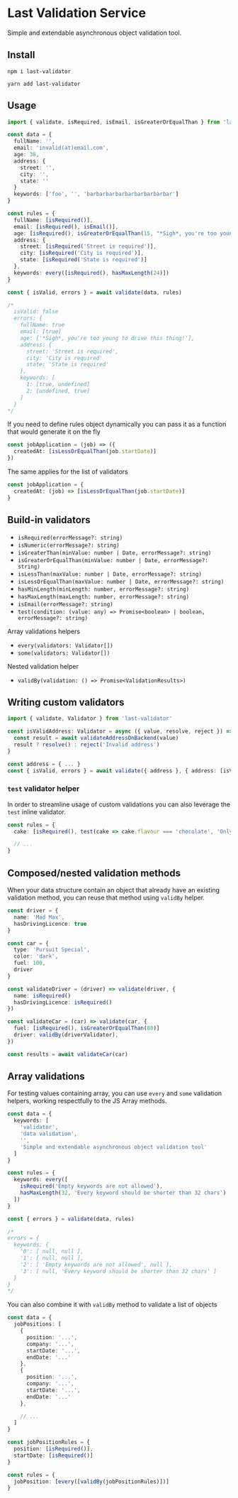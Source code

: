 
# Last Validation Service

Simple and extendable asynchronous object validation tool.

## Install

```
npm i last-validator
```

```
yarn add last-validator
```

## Usage

```typescript
import { validate, isRequired, isEmail, isGreaterOrEqualThan } from 'last-validator'

const data = {
  fullName: '',
  email: 'invalid(at)email.com',
  age: 38,
  address: {
    street: '',
    city: '',
    state: ''
  }
  keywords: ['foo', '', 'barbarbarbarbarbarbarbarbar']
}

const rules = {
  fullName: [isRequired()],
  email: [isRequired(), isEmail()],
  age: [isRequired(), isGreaterOrEqualThan(15, "*Sigh*, you're too young to drive this thing!")],
  address: {
    street: [isRequired('Street is required')],
    city: [isRequired('City is required')],
    state: [isRequired('State is required')]
  },
  keywords: every([isRequired(), hasMaxLength(24)])
}

const { isValid, errors } = await validate(data, rules)

/*
  isValid: false
  errors: {
    fullName: true
    email: [true]
    age: ['*Sigh*, you're too young to drive this thing!'],
    address: {
      street: 'Street is required',
      city: 'City is required'
      state: 'State is required'
    },
    keywords: [
      1: [true, undefined]
      2: [undefined, true]
    ]
  }
*/
```



If you need to define rules object dynamically you can pass it as a function that would generate it on the fly

```typescript
const jobApplication = (job) => ({
  createdAt: [isLessOrEqualThan(job.startDate)]
})
```

The same applies for the list of validators

```typescript
const jobApplication = {
  createdAt: (job) => [isLessOrEqualThan(job.startDate)]
}
```

## Build-in validators

- `isRequired(errorMessage?: string)`
- `isNumeric(errorMessage?: string)`
- `isGreaterThan(minValue: number | Date, errorMessage?: string)`
- `isGreaterOrEqualThan(minValue: number | Date, errorMessage?: string)`
- `isLessThan(maxValue: number | Date, errorMessage?: string)`
- `isLessOrEqualThan(maxValue: number | Date, errorMessage?: string)`
- `hasMinLength(minLength: number, errorMessage?: string)`
- `hasMaxLength(maxLength: number, errorMessage?: string)`
- `isEmail(errorMessage?: string)`
- `test(condition: (value: any) => Promise<boolean> | boolean, errorMessage?: string)`

Array validations helpers
- `every(validators: Validator[])`
- `some(validators: Validator[])`

Nested validation helper
- `validBy(validation: () => Promise<ValidationResults>)`

## Writing custom validators

```typescript
import { validate, Validator } from 'last-validator'

const isValidAddress: Validator = async ({ value, resolve, reject }) => {
  const result = await validateAddressOnBackend(value)
  result ? resolve() : reject('Invalid address')
}

const address = { ... }
const { isValid, errors } = await validate({ address }, { address: [isValidAddress] })
```

### `test` validator helper

In order to streamline usage of custom validations you can also leverage the `test` inline validator.

```typescript
const rules = {
  cake: [isRequired(), test(cake => cake.flavour === 'chocolate', 'Only chocolate cakes are accepted here')]

  // ...
}
```

## Composed/nested validation methods

When your data structure contain an object that already have an existing validation method, you can reuse that method using `validBy` helper.

```typescript
const driver = {
  name: 'Mad Max',
  hasDrivingLicence: true
}

const car = {
  type: 'Pursuit Special',
  color: 'dark',
  fuel: 100,
  driver
}

const validateDriver = (driver) => validate(driver, {
  name: isRequired()
  hasDrivingLicence: isRequired()
})

const validateCar = (car) => validate(car, {
  fuel: [isRequired(), isGreaterOrEqualThan(80)]
  driver: validBy(driverValidator),
})

const results = await validateCar(car)
```

## Array validations

For testing values containing array, you can use `every` and `some` validation helpers, working respectfully to the JS Array methods.

```typescript
const data = {
  keywords: [
    'validator',
    'data validation',
    '',
    'Simple and extendable asynchronous object validation tool'
  ]
}

const rules = {
  keywords: every([
    isRequired('Empty keywords are not allowed'),
    hasMaxLength(32, 'Every keyword should be shorter than 32 chars')
  ])
}

const { errors } = validate(data, rules)

/*
errors = {
  keywords: {
    '0': [ null, null ],
    '1': [ null, null ],
    '2': [ 'Empty keywords are not allowed', null ],
    '3': [ null, 'Every keyword should be shorter than 32 chars' ]
  }
}
*/
```

You can also combine it with `validBy` method to validate a list of objects

```typescript
const data = {
  jobPositions: [
    {
      position: '...',
      company: '...',
      startDate: '...',
      endDate: '...'
    },
    {
      position: '...',
      company: '...',
      startDate: '...',
      endDate: '...'
    },

    // ...
  ]
}

const jobPositionRules = {
  position: [isRequired()],
  startDate: [isRequired()]
}

const rules = {
  jobPosition: [every([validBy(jobPositionRules)])]
}
```
